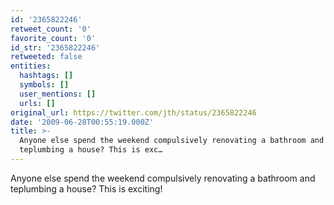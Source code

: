 ```yaml
---
id: '2365822246'
retweet_count: '0'
favorite_count: '0'
id_str: '2365822246'
retweeted: false
entities:
  hashtags: []
  symbols: []
  user_mentions: []
  urls: []
original_url: https://twitter.com/jth/status/2365822246
date: '2009-06-28T00:55:19.000Z'
title: >-
  Anyone else spend the weekend compulsively renovating a bathroom and
  teplumbing a house? This is exc…
---
```


Anyone else spend the weekend compulsively renovating a bathroom and teplumbing a house? This is exciting!